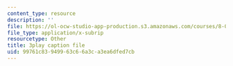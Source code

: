 ```yaml
---
content_type: resource
description: ''
file: https://ol-ocw-studio-app-production.s3.amazonaws.com/courses/8-05-quantum-physics-ii-fall-2013/99761c83949963c66a3ca3ea6dfed7cb_t3r9j7YUFrs.srt
file_type: application/x-subrip
resourcetype: Other
title: 3play caption file
uid: 99761c83-9499-63c6-6a3c-a3ea6dfed7cb
---
```

